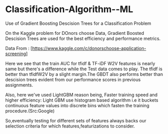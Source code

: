 # Classification-Algorithm--ML
Use of Gradient Boosting Descision Trees for a Classification Problem


On the Kaggle problem for DOnors choose Data, Gradient Boosted Descision Trees are used for the best efficiency and performance metrics.


Data From : [https://www.kaggle.com/c/donorschoose-application-screening]


Here we see that the train AUC for tfidf & TF-iDF W2V features is nearly same but there's a difference while the Test data comes to play. The tfidf is better than tfidfW2V by a slight margin.The GBDT also performs better than descision trees evident from our performance scores in previous assignments.

Also, here we've used LightGBM reason being, Faster training speed and higher efficiency: Light GBM use histogram based algorithm i.e it buckets continuous feature values into discrete bins which fasten the training procedure.(Src:Google)

So,eventually testing for different sets of features always backs our selection criteria for which features,featurizations to consider.
